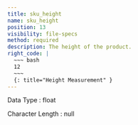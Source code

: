 ```yaml
---
title: sku_height
name: sku_height
position: 13
visibility: file-specs
method: required
description: The height of the product.
right_code: |
  ~~~ bash
  12
  ~~~
  {: title="Height Measurement" }
---
```


Data Type
: float

Character Length
: null

